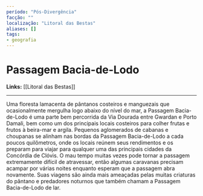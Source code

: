 ```yaml
---
período: "Pós-Divergência"
facção: ""
localização: "Litoral das Bestas"
aliases: []
tags:
- geografia
---
```


# **Passagem Bacia-de-Lodo**

**Links:** [[Litoral das Bestas]]

---
Uma floresta lamacenta de pântanos costeiros e manguezais que ocasionalmente mergulha logo abaixo do nível do mar, a Passagem Bacia-de-Lodo é uma parte bem percorrida da Via Dourada entre Gwardan e Porto Damali, bem como um dos principais locais costeiros para colher frutas e frutos à beira-mar e argila. Pequenos aglomerados de cabanas e choupanas se alinham nas bordas da Passagem Bacia-de-Lodo a cada poucos quilômetros, onde os locais reúnem seus rendimentos e os preparam para viajar para qualquer uma das principais cidades da Concórdia de Clóvis. O mau tempo muitas vezes pode tornar a passagem extremamente difícil de atravessar, então algumas caravanas precisam acampar por várias noites enquanto esperam que a passagem abra novamente. Suas viagens são ainda mais ameaçadas pelas muitas criaturas do pântano e predadores noturnos que também chamam a Passagem Bacia-de-Lodo de lar.